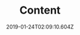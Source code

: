 ---
title: Content
artist: Joywave
date: 2019-01-24T02:09:10.604Z
cover: /upload/joywave_content_9qco.jpg
styles:
  - Alternative Rock
links:
  spotify: https://play.spotify.com/album/5RKLyPZ4P8WhO1uxDMXGe7
  youtube: https://music.youtube.com/playlist?list=OLAK5uy_mLZwnHYN9D1BZXa2_v_Kx2xM8nR7IwSlk
  applemusic: https://itunes.apple.com/us/album/content/1253560066?uo=4
  soundcloud: https://soundcloud.com/joywave/sets/content-9
  bandcamp: ""
  googleplay: https://play.google.com/music/m/B27fqpsnsmg56ofzbvma3246rfq?signup_if_needed=1
  deezer: https://www.deezer.com/album/45029351
---